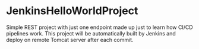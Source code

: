 # JenkinsHelloWorldProject

Simple REST project with just one endpoint made up just to learn how CI/CD pipelines work.
This project will be automatically built by Jenkins and deploy on remote Tomcat server after each commit.
